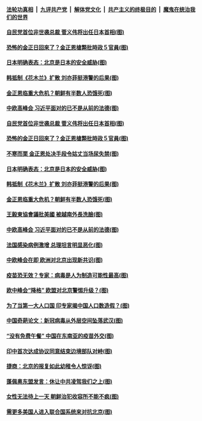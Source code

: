 

####  [法轮功真相](../../../../basic/blob/master/README.md?t=09142131) &nbsp;|&nbsp; [九评共产党](../../../../9ping.md/blob/master/README.md?t=09142131) &nbsp;|&nbsp; [解体党文化](../../../../jtdwh.md/blob/master/README.md?t=09142131)  &nbsp;|&nbsp; [共产主义的终极目的](../../../../gczydzjmd.md/blob/master/README.md?t=09142131) &nbsp;|&nbsp; [魔鬼在统治我们的世界](../../../../mgztzwmdsj.md/blob/master/README.md?t=09142131) 

#### [自民党首位非世袭总裁 菅义伟将出任日本首相(图)](../pages/p9/946103.md?t=09142131) 

#### [恐怖的金正日回來了？金正恩槍斃批時政５官員(图)](../pages/p9/946094.md?t=09142131) 

#### [日本明确表态：北京是日本的安全威胁(图)](../pages/p9/946024.md?t=09142131) 

#### [韩抵制《花木兰》扩散 刘亦菲挺港警的后果(图)](../pages/p9/946023.md?t=09142131) 

#### [金正恩临重大危机？朝鲜有半数人恐饿死(图)](../pages/p9/945917.md?t=09142131) 

#### [中欧高峰会 习近平面对的已不是从前的法德(图)](../pages/p9/945972.md?t=09142131) 

#### [自民党首位非世袭总裁 菅义伟将出任日本首相(图)](../pages/p9/946103.md?t=09142131) 

#### [恐怖的金正日回來了？金正恩槍斃批時政５官員(图)](../pages/p9/946094.md?t=09142131) 

#### [不寒而栗 金正恩处决手段令姑丈当场尿失禁(图)](../pages/p9/946006.md?t=09142131) 

#### [日本明确表态：北京是日本的安全威胁(图)](../pages/p9/946024.md?t=09142131) 

#### [韩抵制《花木兰》扩散 刘亦菲挺港警的后果(图)](../pages/p9/946023.md?t=09142131) 

#### [金正恩临重大危机？朝鲜有半数人恐饿死(图)](../pages/p9/945917.md?t=09142131) 

#### [王毅東協會議批美國 被越南外長洗臉(图)](../pages/p9/945973.md?t=09142131) 

#### [中欧高峰会 习近平面对的已不是从前的法德(图)](../pages/p9/945972.md?t=09142131) 

#### [法国感染病例激增 总理坦言明显恶化(图)](../pages/p9/945971.md?t=09142131) 

#### [中欧峰会在即 欧洲对北京出现新共识(图)](../pages/p9/945970.md?t=09142131) 

#### [疫苗恐无效？专家：病毒是人为制造可能性最高(图)](../pages/p9/945919.md?t=09142131) 

#### [欧中峰会“降格” 欧盟对北京警惕升级？(图)](../pages/p9/945965.md?t=09142131) 

#### [为了当第一大人口国 印专家揭中国人口数造假？(图)](../pages/p9/945816.md?t=09142131) 

#### [中国奇葩论文：新冠病毒从外层空间坠落武汉(图)](../pages/p9/945868.md?t=09142131) 

#### [“没有免费午餐” 中国在东南亚的疫苗外交(图)](../pages/p9/945867.md?t=09142131) 

#### [印中首次达成协议同意结束边境部队对峙(图)](../pages/p9/945866.md?t=09142131) 

#### [捷商：北京的报复如此幼稚令人惊讶(图)](../pages/p9/945819.md?t=09142131) 

#### [蓬佩奥东盟发言：休让中共凌驾我们之上(图)](../pages/p9/945821.md?t=09142131) 

#### [女性无法待上一天 朝鲜治犯收容所不能不疯(图)](../pages/p9/945721.md?t=09142131) 

#### [需更多美国人进入联合国系统来对抗北京(图)](../pages/p9/945777.md?t=09142131) 

